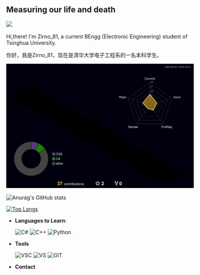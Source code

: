 ## Measuring our life and death

![](https://komarev.com/ghpvc/?username=konpoku)

Hi,there! I'm Zirno_81, a current BEngg (Electronic Engineering) student of Tsinghua University.

你好，我是Zirno_81，现在是清华大学电子工程系的一名本科学生。

![](./profile-3d-contrib/profile-night-rainbow.svg)

![Anurag's GitHub stats](https://github-readme-stats.vercel.app/api?username=konpoku&show_icons=true&theme=radical)

[![Top Langs](https://github-readme-stats.vercel.app/api/top-langs/?username=konpoku&layout=compact)](https://github.com/anuraghazra/github-readme-stats)

- **Languages to Learn**:
    
    ![C#](https://camo.githubusercontent.com/04973c24b5ea105264e308486736867d1894f5cf49acba7a3d38d1a5cc0ef80c/68747470733a2f2f696d672e736869656c64732e696f2f62616467652f432532332d3233393132303f7374796c653d666f722d7468652d6261646765266c6f676f3d637368617270266c6f676f436f6c6f723d7768697465)
    ![C++](https://img.shields.io/badge/C++%20-%2300599C.svg?style=for-the-badge&logo=c%2B%2B&logoColor=white)
    ![Python](https://img.shields.io/badge/Python%20-%2314354C.svg?style=for-the-badge&logo=python&logoColor=white)

- **Tools**

    ![VSC](https://img.shields.io/badge/VSCode-0078D4?style=for-the-badge&logo=visual%20studio%20code&logoColor=white)
    ![VS](https://camo.githubusercontent.com/87e6a3ddf384d02fbc0fba1fde6d435f1cc39521b7f1133922f254fe5078fca3/68747470733a2f2f696d672e736869656c64732e696f2f62616467652f56697375616c25323053747564696f2d3543324439313f7374796c653d666f722d7468652d6261646765266c6f676f3d76697375616c25323073747564696f266c6f676f436f6c6f723d7768697465)
    ![GIT](https://img.shields.io/badge/git%20-%23F05033.svg?&style=for-the-badge&logo=git&logoColor=white)

- **Contact**
